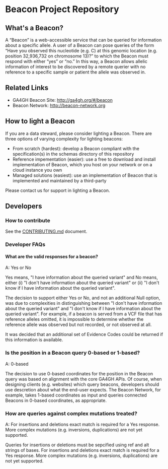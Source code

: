 # Beacon Project Repository

## What's a Beacon?

A “Beacon” is a web-accessible service that can be queried for information about a specific allele. A user of a Beacon can pose queries of the form “Have you observed this nucleotide (e.g. C) at this genomic location (e.g. position 32,936,732 on chromosome 13)?” to which the Beacon must respond with either “yes” or “no.” In this way, a Beacon allows allelic information of interest to be discovered by a remote querier with no reference to a specific sample or patient the allele was observed in.

## Related Links

* GA4GH Beacon Site: http://ga4gh.org/#/beacon
* Beacon Network: http://beacon-network.org

## How to light a Beacon

If you are a data steward, please consider lighting a Beacon. There are three options of varying complexity for lighting beacons:
* From scratch (hardest): develop a Beacon compliant with the specification(s) in the schemas directory of this repository
* Reference impementation (easier): use a free to download and install implementation of Beacon, which you host on your network or on a cloud instance you own 
* Managed solutions (easiest): use an implementation of Beacon that is implemented and maintained by a third-party

Please contact us for support in lighting a Beacon. 

## Developers

### How to contribute

See the [CONTRIBUTING.md](CONTRIBUTING.md) document.

### Developer FAQs

#### What are the valid responses for a beacon?

A: Yes or No

Yes means, "I have information about the queried variant" and No means, either (i) "I don't have information about the queried variant" or (ii) "I don't know if I have information about the queried variant".

The decision to support either Yes or No, and not an additional Null option, was due to complexities in distinguishing between "I don't have information about the queried variant" and "I don't know if I have information about the queried variant". For example, if a beacon is served from a VCF file that has reference alleles omitted, it is impossible to determine whether the reference allele was observed but not recorded, or not observed at all.

It was decided that an additional set of Evidence Codes could be returned if this information is available.

### Is the position in a Beacon query 0-based or 1-based?

A: 0-based

The decision to use 0-based coordinates for the position in the Beacon query was based on alignment with the core GA4GH APIs. Of course, when designing clients (e.g. websites) which query beacons, developers should use descretion about what the end-user expects. The Beacon Network, for example, takes 1-based coordinates as input and queries connected Beacons in 0-based coordinates, as appropriate.

### How are queries against complex mutations treated? 

A: For insertions and deletions exact match is required for a Yes response. More complex mutations (e.g. inversions, duplications) are not yet supported.

Queries for insertions or deletions must be sepcified using ref and alt strings of bases. For insertions and deletions exact match is required for a Yes response. More complex mutations (e.g. inversions, duplications) are not yet supported. 
